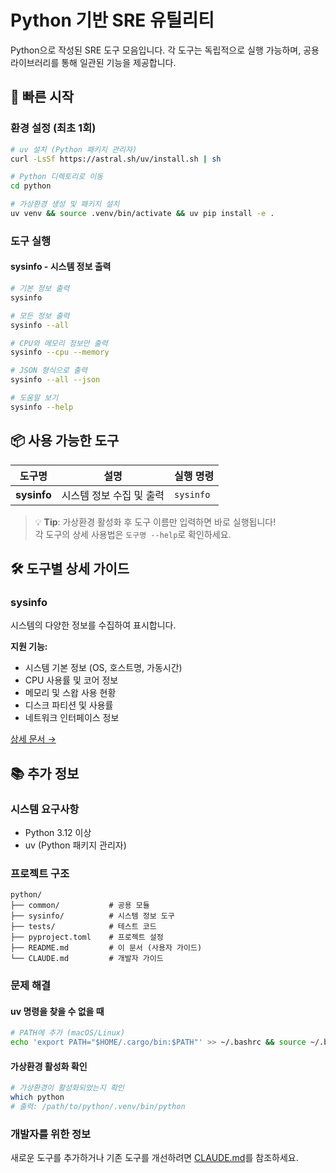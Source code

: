 # Python 기반 SRE 유틸리티
Python으로 작성된 SRE 도구 모음입니다. 각 도구는 독립적으로 실행 가능하며, 공용 라이브러리를 통해 일관된 기능을 제공합니다.



## 🚀 빠른 시작
### 환경 설정 (최초 1회)
```bash
# uv 설치 (Python 패키지 관리자)
curl -LsSf https://astral.sh/uv/install.sh | sh
```

```bash
# Python 디렉토리로 이동
cd python
```

```bash
# 가상환경 생성 및 패키지 설치
uv venv && source .venv/bin/activate && uv pip install -e .
```

### 도구 실행
#### sysinfo - 시스템 정보 출력
```bash
# 기본 정보 출력
sysinfo
```

```bash
# 모든 정보 출력
sysinfo --all
```

```bash
# CPU와 메모리 정보만 출력
sysinfo --cpu --memory
```

```bash
# JSON 형식으로 출력
sysinfo --all --json
```

```bash
# 도움말 보기
sysinfo --help
```



## 📦 사용 가능한 도구
| 도구명 | 설명 | 실행 명령 |
|--------|------|-----------|
| **sysinfo** | 시스템 정보 수집 및 출력 | `sysinfo` |

> 💡 **Tip**: 가상환경 활성화 후 도구 이름만 입력하면 바로 실행됩니다!  
> 각 도구의 상세 사용법은 `도구명 --help`로 확인하세요.



## 🛠️ 도구별 상세 가이드
### sysinfo
시스템의 다양한 정보를 수집하여 표시합니다.

**지원 기능:**
- 시스템 기본 정보 (OS, 호스트명, 가동시간)
- CPU 사용률 및 코어 정보
- 메모리 및 스왑 사용 현황
- 디스크 파티션 및 사용률
- 네트워크 인터페이스 정보

[상세 문서 →](sysinfo/README.md)



## 📚 추가 정보
### 시스템 요구사항
- Python 3.12 이상
- uv (Python 패키지 관리자)

### 프로젝트 구조
```
python/
├── common/           # 공용 모듈
├── sysinfo/          # 시스템 정보 도구
├── tests/            # 테스트 코드
├── pyproject.toml    # 프로젝트 설정
├── README.md         # 이 문서 (사용자 가이드)
└── CLAUDE.md         # 개발자 가이드
```

### 문제 해결
#### uv 명령을 찾을 수 없을 때
```bash
# PATH에 추가 (macOS/Linux)
echo 'export PATH="$HOME/.cargo/bin:$PATH"' >> ~/.bashrc && source ~/.bashrc
```

#### 가상환경 활성화 확인
```bash
# 가상환경이 활성화되었는지 확인
which python
# 출력: /path/to/python/.venv/bin/python
```

### 개발자를 위한 정보
새로운 도구를 추가하거나 기존 도구를 개선하려면 [CLAUDE.md](./CLAUDE.md)를 참조하세요.
